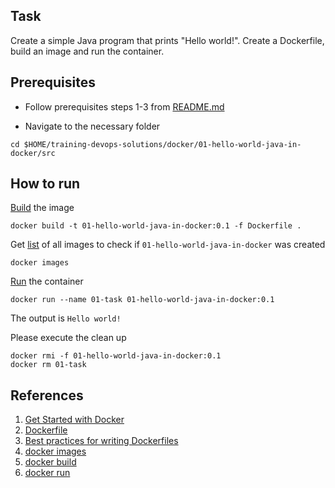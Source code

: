 ## Task 
Create a simple Java program that prints "Hello world!". Create a Dockerfile, build an image and run the container.

## Prerequisites

- Follow prerequisites steps 1-3 from [README.md](../../README.md)

- Navigate to the necessary folder
```
cd $HOME/training-devops-solutions/docker/01-hello-world-java-in-docker/src
```

## How to run
[Build](https://docs.docker.com/engine/reference/commandline/build/) the image
```
docker build -t 01-hello-world-java-in-docker:0.1 -f Dockerfile .
``` 

Get [list](https://docs.docker.com/engine/reference/commandline/images/) of all images to check if `01-hello-world-java-in-docker` was created
```
docker images
```
[Run](https://docs.docker.com/engine/reference/commandline/run/) the container
```
docker run --name 01-task 01-hello-world-java-in-docker:0.1
```

The output is `Hello world!` <br>

Please execute the clean up
```
docker rmi -f 01-hello-world-java-in-docker:0.1
docker rm 01-task
```

## References

 1. [Get Started with Docker](https://www.docker.com/get-started/)
 2. [Dockerfile](https://docs.docker.com/engine/reference/builder/#:~:text=A%20Dockerfile%20is%20a%20text,can%20use%20in%20a%20Dockerfile%20.)
 3. [Best practices for writing Dockerfiles](https://docs.docker.com/develop/develop-images/dockerfile_best-practices/)
 4. [docker images](https://docs.docker.com/engine/reference/commandline/images/)
 5. [docker build](https://docs.docker.com/engine/reference/commandline/build/)
 6. [docker run](https://docs.docker.com/engine/reference/commandline/run/)
